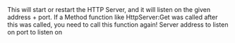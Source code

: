<function name="Start" parent="HttpServer" type="classfunc">
	<description>
		This will start or restart the HTTP Server, and it will listen on the given address + port.
		<note>
			If a Method function like <page>HttpServer:Get</page> was called after this was called, you need to call this function again!
		</note>
		<added version="0.7"></added>
	</description>
	<realm>Server</realm>
	<args>
		<arg name="address" type="string">address to listen on</arg>
		<arg name="port" type="number">port to listen on</arg>
	</args>
</function>